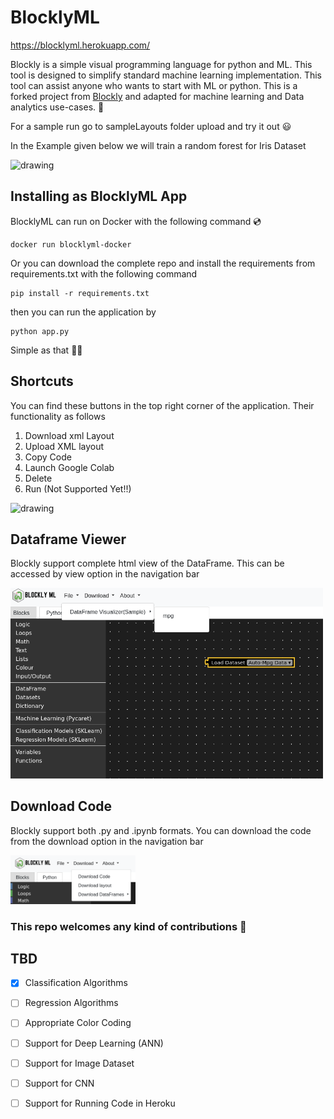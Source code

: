 # BlocklyML

https://blocklyml.herokuapp.com/

Blockly is a simple visual programming language for python and ML. This tool is designed to simplify standard machine learning implementation. This tool can assist anyone who wants to start with ML or python. This is a forked project from [Blockly](https://github.com/google/blockly) and adapted for machine learning and Data analytics use-cases. :brain:

For a sample run go to sampleLayouts folder upload and try it out :smiley:

In the Example given below we will train a random forest for Iris Dataset

<img src="https://github.com/chekoduadarsh/BlocklyML/blob/main/media/IrisRandomForest.png" alt="drawing" width="500"/>

## Installing as BlocklyML App
BlocklyML can run on Docker with the following command :cd:

```
docker run blocklyml-docker
```
Or you can download the complete repo and install the requirements from requirements.txt with the following command

```
pip install -r requirements.txt 
```

then you can run the application by
```
python app.py
```

Simple as that :man_shrugging:

## Shortcuts
You can find these buttons in the top right corner of the application. Their functionality as follows

1. Download xml Layout
2. Upload XML layout
3. Copy Code
4. Launch Google Colab
5. Delete
6. Run (Not Supported Yet!!)

<img src="https://github.com/chekoduadarsh/BlocklyML/blob/main/media/buttons.png" alt="drawing" width="500"/>

## Dataframe Viewer
Blockly support complete html view of the DataFrame. This can be accessed by view option in the navigation bar

<img src="https://github.com/chekoduadarsh/BlocklyML/blob/main/media/DatasetView.png" alt="drawing" width="500"/>


## Download Code
Blockly support both .py and .ipynb formats. You can download the code from the download option in the navigation bar

<img src="https://github.com/chekoduadarsh/BlocklyML/blob/main/media/DownloadView.png" alt="drawing" width="200"/>


### This repo welcomes any kind of contributions :pray:

## TBD

 - [x] Classification Algorithms
 - [ ] Regression Algorithms
 - [ ] Appropriate Color Coding
 - [ ] Support for Deep Learning (ANN)
 - [ ] Support for Image Dataset
 - [ ] Support for CNN
 - [ ] Support for Running Code in Heroku
 
